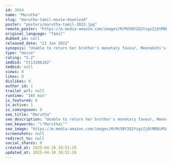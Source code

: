```yaml
---
id: 3054
name: "Marutha"
slug: "marutha-tamil-movie-download"
poster: "posters/marutha-tamil-2022.jpg"
remote_poster: "https://m.media-amazon.com/images/M/MV5BY2Q2YzgzZjQtMDBiMS00NjY0LThlZjYtZjYyMzUxMGUwNTgzXkEyXkFqcGdeQXVyNzM4OTQzMzg@._V1_SX300.jpg"
original_language: "Tamil"
dubbed_in: null
released_date: "21 Jan 2022"
synopsis: "Unable to return her brother's monetary favour, Meenakshi's husband ends his life. When her brother's wife expects her to repay the money, Meenakshi sees it as a chance to reclaim her lost honour."
type: "movie"
rating: "5.2"
imdbid: "tt13106182"
tmdbid: null
views: 0
likes: 0
dislikes: 0
author_id: 1
trailer_url: null
runtime: "165 min"
is_featured: 0
is_active: 1
is_comingsoon: 0
seo_title: "Marutha"
seo_description: "Unable to return her brother's monetary favour, Meenakshi's husband ends his life. When her brother's wife expects her to repay the money, Meenakshi sees it as a chance to reclaim her lost honour."
seo_keywords: "\"Marutha\""
seo_image: "https://m.media-amazon.com/images/M/MV5BY2Q2YzgzZjQtMDBiMS00NjY0LThlZjYtZjYyMzUxMGUwNTgzXkEyXkFqcGdeQXVyNzM4OTQzMzg@._V1_SX300.jpg"
screenshots: null
redirect_to: null
social_shares: 0
created_at: 2025-04-10 19:51:19
updated_at: 2025-04-10 19:51:19
---
```


